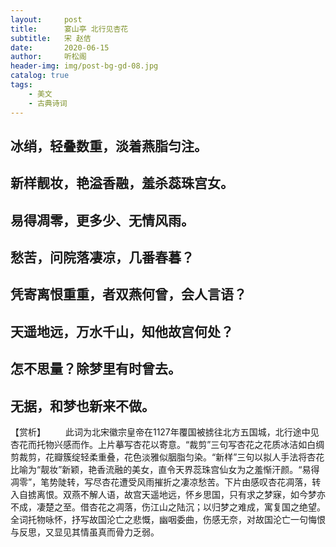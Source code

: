 ```yaml
---
layout:     post
title:      宴山亭 北行见杏花
subtitle:   宋 赵佶
date:       2020-06-15
author:     听松阁
header-img: img/post-bg-gd-08.jpg
catalog: true
tags:
    - 美文
    - 古典诗词
---
```


## 冰绡，轻叠数重，淡着燕脂匀注。
## 新样靓妆，艳溢香融，羞杀蕊珠宫女。
## 易得凋零，更多少、无情风雨。
## 愁苦，问院落凄凉，几番春暮？

## 凭寄离恨重重，者双燕何曾，会人言语？
## 天遥地远，万水千山，知他故宫何处？
## 怎不思量？除梦里有时曾去。
## 无据，和梦也新来不做。

【赏析】
　　此词为北宋徽宗皇帝在1127年覆国被掳往北方五国城，北行途中见杏花而托物兴感而作。上片摹写杏花以寄意。“裁剪”三句写杏花之花质冰洁如白绸剪裁剪，花瓣簇绽轻柔重叠，花色淡雅似胭脂匀染。“新样”三句以拟人手法将杏花比喻为“靓妆”新颖，艳香流融的美女，直令天界蕊珠宫仙女为之羞惭汗颜。“易得凋零”，笔势陡转，写尽杏花遭受风雨摧折之凄凉愁苦。下片由感叹杏花凋落，转入自掳离恨。双燕不解人语，故宫天遥地远，怀乡思国，只有求之梦寐，如今梦亦不成，凄楚之至。借杏花之凋落，伤江山之陆沉；以归梦之难成，寓复国之绝望。全词托物咏怀，抒写故国沦亡之悲慨，幽咽委曲，伤感无奈，对故国沦亡一句悔恨与反思，又显见其情虽真而骨力乏弱。
